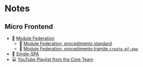 # Notes

## Micro Frontend

- 📄 [Module Federation](module-federation.md)
  - 📄 [Module Federation, procedimento standard](module-federation-standard.md)
  - 📄 [Module Federation, procedimento tramite `create-mf-app`](module-federation-create-mf-app.md)
- 📄 [Single-SPA](single-spa.md)
- 💻 [YouTube Playlist from the Core Team](youtube-playlist.md)
